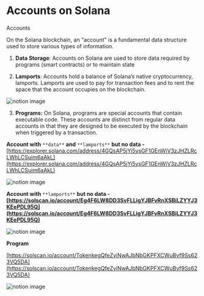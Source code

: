 # Accounts on Solana

#### 

[](#664a040c74b54485b5014dbf97e8787b "Accounts")Accounts

On the Solana blockchain, an "account" is a fundamental data structure used to store various types of information.

1.  **Data Storage**: Accounts on Solana are used to store data required by programs (smart contracts) or to maintain state

2.  **Lamports**: Accounts hold a balance of Solana’s native cryptocurrency, lamports. Lamports are used to pay for transaction fees and to rent the space that the account occupies on the blockchain.

![notion image](https://www.notion.so/image/https%3A%2F%2Fprod-files-secure.s3.us-west-2.amazonaws.com%2F085e8ad8-528e-47d7-8922-a23dc4016453%2F434a5ed0-2881-48c8-8674-1b6f3a17ec72%2FScreenshot_2024-08-23_at_4.16.27_PM.png?table=block&id=082253cf-73c1-4b09-894f-c2f2f6a17820&cache=v2)

3.  **Programs:** On Solana, programs are special accounts that contain executable code. These accounts are distinct from regular data accounts in that they are designed to be executed by the blockchain when triggered by a transaction.

**Account with** `**data**` **and** `**lamports**` **but no data -** [https://explorer.solana.com/address/4GQsAP5jYi5ysGF1GEnWiV3zJHZLRcLWhLCSuim6aAkL](https://explorer.solana.com/address/4GQsAP5jYi5ysGF1GEnWiV3zJHZLRcLWhLCSuim6aAkL)

![notion image](https://www.notion.so/image/https%3A%2F%2Fprod-files-secure.s3.us-west-2.amazonaws.com%2F085e8ad8-528e-47d7-8922-a23dc4016453%2Feb95e30b-58a5-4842-bdce-fb3c7ca2059e%2FScreenshot_2024-08-23_at_4.22.41_PM.png?table=block&id=61112056-3a39-4c82-8405-11d0ab4a316c&cache=v2)

**Account with** `**lamports**` **but no data -** **[https://solscan.io/account/Eg4F6LW8DD3SvFLLigYJBFvRnXSBiLZYYJ3KEePDL95Q](https://solscan.io/account/Eg4F6LW8DD3SvFLLigYJBFvRnXSBiLZYYJ3KEePDL95Q)**

![notion image](https://www.notion.so/image/https%3A%2F%2Fprod-files-secure.s3.us-west-2.amazonaws.com%2F085e8ad8-528e-47d7-8922-a23dc4016453%2Fd7359fdd-7820-4783-b8be-9b1c89181ec6%2FScreenshot_2024-08-23_at_4.23.20_PM.png?table=block&id=ee96f37f-b042-4142-b5a6-d7949a7524a3&cache=v2)

**Program**

[https://solscan.io/account/TokenkegQfeZyiNwAJbNbGKPFXCWuBvf9Ss623VQ5DA](https://solscan.io/account/TokenkegQfeZyiNwAJbNbGKPFXCWuBvf9Ss623VQ5DA)

![notion image](https://www.notion.so/image/https%3A%2F%2Fprod-files-secure.s3.us-west-2.amazonaws.com%2F085e8ad8-528e-47d7-8922-a23dc4016453%2F6528ffec-cec6-4304-8c42-7505f42c0332%2FScreenshot_2024-08-23_at_4.18.38_PM.png?table=block&id=ec9b4d7c-17b2-4843-bc9e-5ef9464ed8ea&cache=v2)